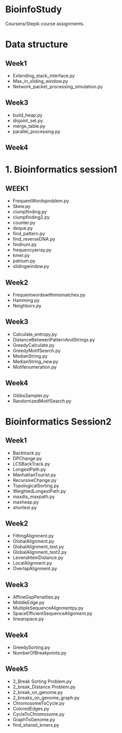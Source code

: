 # BioinfoStudy

Coursera/Stepik course assignments.
# Data structure
## Week1
- Extending_stack_interface.py
- Max_in_sliding_window.py
- Network_packet_processing_simulation.py

## Week3
- build_heap.py
- disjoint_set.py
- merge_table.py
- parallel_processing.py

## Week4


# 1. Bioinformatics session1 
## WEEK1
- FrequentWordsproblem.py
- Skew.py
- clumpfinding.py
- clumpfinding2.py
- counter.py
- deque.py
- find_pattern.py
- find_reverseDNA.py
- findnum.py
- frequencyarray.py
- kmer.py
- patnum.py
- slidingwindow.py

## Week2
- Frequentwordswithmismatches.py
- Hamming.py
- Neighbors.py

## Week3
- Calculate_entropy.py
- DistanceBetweenPatternAndStrings.py
- GreedyCalculate.py
- GreedyMotifSearch.py
- MedianString.py
- MedianString_new.py
- Motifenumeration.py

## Week4
- GibbsSampler.py
- RandomizedMotifSearch.py

# Bioinformatics Session2
## Week1
- Backtrack.py
- DPChange.py
- LCSBackTrack.py
- LongestPath.py
- ManhattanTourist.py
- RecursiveChange.py
- TopologicalSorting.py
- WeightedLongestPath.py
- maxdis_maxpath.py
- maxheap.py
- shortest.py

## Week2
- FittingAlignment.py
- GlobalAlignment.py
- GlobalAlignment_test.py
- GlobalAlignment_test2.py
- LevenshteinDistance.py
- LocalAlignment.py
- OverlapAlignment.py

## Week3
- AffineGapPenalties.py
- MiddleEdge.py
- MultipleSequenceAlignmentpy.py
- SpaceEfficientSequenceAlignment.py
- linearspace.py

## Week4
- GreedySorting.py
- NumberOfBreakpoints.py

## Week5
- 2_Break Sorting Problem.py
- 2_break_Distance Problem.py
- 2_break_on_genome.py
- 2_breaks_on_genome_graph.py
- ChromosomeToCycle.py
- ColoredEdges.py
- CycleToChromosome.py
- GraphToGenome.py
- find_shared_kmers.py
